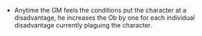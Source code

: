 - Anytime the GM feels the conditions put the character at a disadvantage, he increases the Ob by one for each individual disadvantage currently plaguing the character.